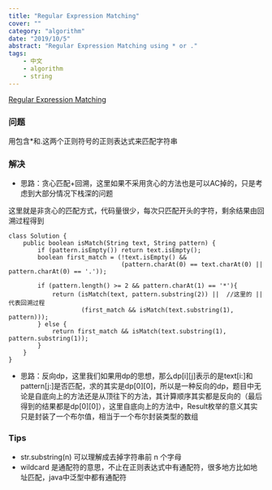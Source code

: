 ```yaml
---
title: "Regular Expression Matching"
cover: ""
category: "algorithm"
date: "2019/10/5"
abstract: "Regular Expression Matching using * or ."
tags:
    - 中文
    - algorithm
    - string
---
```


[Regular Expression Matching](https://leetcode.com/articles/regular-expression-matching/)

### 问题
用包含*和.这两个正则符号的正则表达式来匹配字符串

### 解决
- 思路：贪心匹配+回溯，这里如果不采用贪心的方法也是可以AC掉的，只是考虑到大部分情况下栈深的问题

这里就是非贪心的匹配方式，代码量很少，每次只匹配开头的字符，剩余结果由回溯过程得到
```
class Solution {
    public boolean isMatch(String text, String pattern) {
        if (pattern.isEmpty()) return text.isEmpty();
        boolean first_match = (!text.isEmpty() && 
                               (pattern.charAt(0) == text.charAt(0) || pattern.charAt(0) == '.'));
        
        if (pattern.length() >= 2 && pattern.charAt(1) == '*'){
            return (isMatch(text, pattern.substring(2)) ||  //这里的 || 代表回溯过程
                    (first_match && isMatch(text.substring(1), pattern)));
        } else {
            return first_match && isMatch(text.substring(1), pattern.substring(1));
        }
    }
}

```

- 思路：反向dp，这里我们如果用dp的思想，那么dp[i][j]表示的是text[i:]和pattern[j:]是否匹配，求的其实是dp[0][0]，所以是一种反向的dp，题目中无论是自底向上的方法还是从顶往下的方法，其计算顺序其实都是反向的（最后得到的结果都是dp[0][0]），这里自底向上的方法中，Result枚举的意义其实只是封装了一个布尔值，相当于一个布尔封装类型的数组

### Tips
- str.substring(n) 可以理解成去掉字符串前 n 个字母
- wildcard 是通配符的意思，不止在正则表达式中有通配符，很多地方比如地址匹配，java中泛型中都有通配符